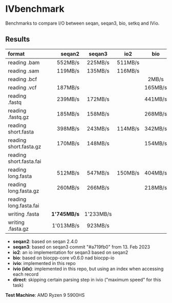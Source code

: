 # IVbenchmark

Benchmarks to compare I/O between seqan, seqan3, bio, setkq and IVio.

## Results
|        format           | | seqan2        | seqan3    | io2     | bio     | seqtk       | ivio          | direct         |
|:------------------------|-|--------------:|:---------:|:-------:|:-------:|:-----------:|:-------------:|:--------------:|
| reading .bam            | |     552MB/s   |   225MB/s | 511MB/s |         |             |   **707MB/s** |                |
| reading .sam            | |     119MB/s   |   135MB/s | 116MB/s |         |             |   **482MB/s** |                |
| reading .bcf            | |               |           |         |   2MB/s |             |    **12MB/s** |                |
| reading .vcf            | |     187MB/s   |           |         | 165MB/s |             |   **401MB/s** |                |
| reading .fastq          | |     239MB/s   |   172MB/s |         | 441MB/s |             |   **887MB/s** |                |
| reading .fastq.gz       | |     185MB/s   |   158MB/s |         | 268MB/s |             |   **329MB/s** |                |
| reading short.fasta     | |     398MB/s   |   243MB/s | 114MB/s | 342MB/s |   494MB/s   |   **888MB/s** |___1'294MB/s___ |
| reading short.fasta.gz  | |     170MB/s   |   148MB/s |         | 154MB/s | **184MB/s** |     182MB/s   |                |
| reading short.fasta.fai | |               |           |         |         |             |   **515MB/s** |                |
| reading long.fasta      | |     512MB/s   |   547MB/s | 150MB/s | 404MB/s | 1'045MB/s   | **1'253MB/s** |___1'470MB/s___ |
| reading long.fasta.gz   | |     260MB/s   |   266MB/s |         | 218MB/s | **312MB/s** |     301MB/s   |                |
| reading long.fasta.fai  | |               |           |         |         |             | **1'264MB/s** |                |
| writing .fasta          | | **1'745MB/s** | 1'233MB/s |         |         |             |   1'377MB/s   |                |
| writing .fasta.gz       | |   1'013MB/s   |   923MB/s |         |         |             | **1'257MB/s** |                |

* **seqan2**: based on seqan 2.4.0
* **seqan3**: based on seqan3 commit "#a719fb0" from 13. Feb 2023
* **io2**: an io implementation for seqan3 based on seqan2
* **bio**: based on biocpp-core v0.6.0 nad biocpp-io
* **ivio**: implemented in this repo
* **ivio (idx)**: implemented in this repo, but using an index when accessing each record
* **direct**: skipping certain parsing step in ivio ("maximum speed" for this task)

**Test Machine**: AMD Ryzen 9 5900HS
